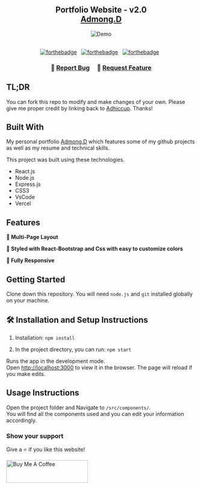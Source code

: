 <h2 align="center">
  Portfolio Website - v2.0<br/>
  <a href="https://portfolio-2de95.web.app" target="_blank">Admong.D</a>
</h2>
<div align="center">
  <img alt="Demo" src="https://user-images.githubusercontent.com/133824278/246354060-e8477bcd-2012-413e-b3cd-005fce937b20.png" />
</div>

<br/>

<center>

[![forthebadge](https://forthebadge.com/images/badges/built-with-love.svg)](https://forthebadge.com) &nbsp;
[![forthebadge](https://forthebadge.com/images/badges/made-with-javascript.svg)](https://forthebadge.com) &nbsp;
[![forthebadge](https://forthebadge.com/images/badges/open-source.svg)](https://forthebadge.com) &nbsp;

</center>

<h3 align="center">
    🔹
    <a href="https://github.com/Adhiccup/portfolio/issues">Report Bug</a> &nbsp; &nbsp;
    🔹
    <a href="https://github.com/Adhiccup/portfolio/issues">Request Feature</a>
</h3>

## TL;DR

You can fork this repo to modify and make changes of your own. Please give me proper credit by linking back to [Adhiccup](https://github.com/Adhiccup/portfolio). Thanks!

## Built With

My personal portfolio <a href="https://portfolio-2de95.web.app" target="_blank">Admong.D</a> which features some of my github projects as well as my resume and technical skills.<br/>

This project was built using these technologies.

- React.js
- Node.js
- Express.js
- CSS3
- VsCode
- Vercel

## Features

**📖 Multi-Page Layout**

**🎨 Styled with React-Bootstrap and Css with easy to customize colors**

**📱 Fully Responsive**

## Getting Started

Clone down this repository. You will need `node.js` and `git` installed globally on your machine.

## 🛠 Installation and Setup Instructions

1. Installation: `npm install`

2. In the project directory, you can run: `npm start`

Runs the app in the development mode.\
Open [http://localhost:3000](http://localhost:3000) to view it in the browser.
The page will reload if you make edits.

## Usage Instructions

Open the project folder and Navigate to `/src/components/`. <br/>
You will find all the components used and you can edit your information accordingly.

### Show your support

Give a ⭐ if you like this website!

<a href="https://bmc.link/admongd99" target="_blank"><img src="https://cdn.buymeacoffee.com/buttons/v2/default-violet.png" alt="Buy Me A Coffee" height= "60px" width= "217px" ></a>